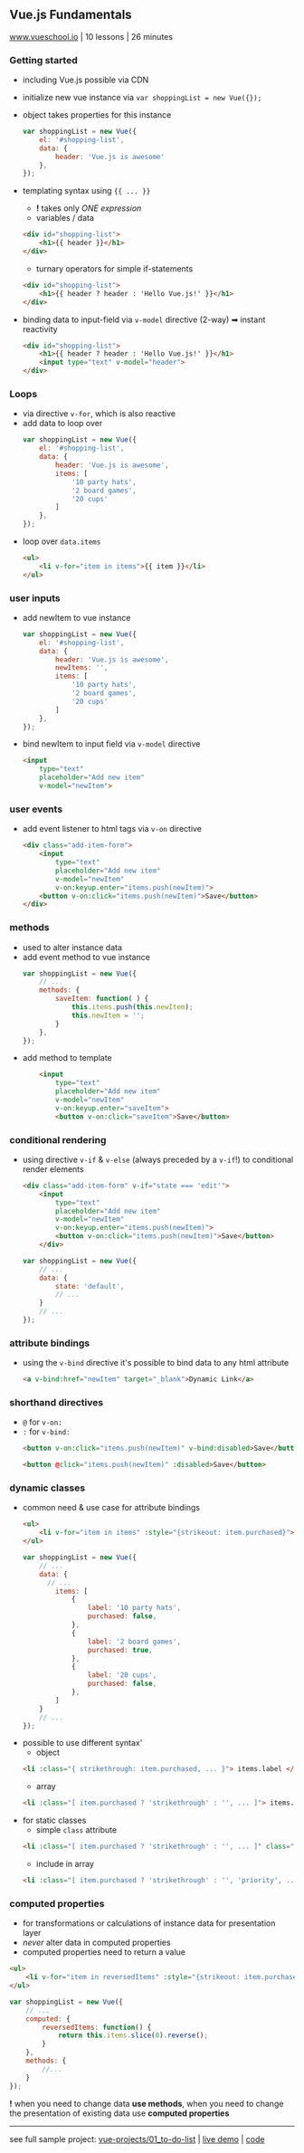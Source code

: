 ## Vue.js Fundamentals

www.vueschool.io | 10 lessons | 26 minutes

### Getting started

- including Vue.js possible via CDN
- initialize new vue instance via `var shoppingList = new Vue({});`
- object takes properties for this instance
	```javascript
	var shoppingList = new Vue({
		el: '#shopping-list',
		data: {
			header: 'Vue.js is awesome'
		},
	});
	```
- templating syntax using `{{ ... }}`
	- **!** takes only _ONE expression_
	- variables / data
	``` html
	<div id="shopping-list">
		<h1>{{ header }}</h1>
	</div>
	```
	- turnary operators for simple if-statements
	``` html
	<div id="shopping-list">
		<h1>{{ header ? header : 'Hello Vue.js!' }}</h1>
	</div>
	```

- binding data to input-field via `v-model` directive (2-way) ➡ instant reactivity
	```html
	<div id="shopping-list">
		<h1>{{ header ? header : 'Hello Vue.js!' }}</h1>
		<input type="text" v-model="header">
	</div>
	```
	
### Loops

- via directive `v-for`, which is also reactive
- add data to loop over
	```javascript
	var shoppingList = new Vue({
		el: '#shopping-list',
		data: {
			header: 'Vue.js is awesome',
			items: [
				'10 party hats',
				'2 board games',
				'20 cups'
			]
		},
	});
	```
- loop over `data.items`
	```html
	<ul>
		<li v-for="item in items">{{ item }}</li>
	</ul>
	```
	
### user inputs
	
- add newItem to vue instance
	```javascript
	var shoppingList = new Vue({
		el: '#shopping-list',
		data: {
			header: 'Vue.js is awesome',
			newItems: '',
			items: [
				'10 party hats',
				'2 board games',
				'20 cups'
			]
		},
	});
	```
- bind newItem to input field via `v-model` directive
	```html
	<input
		type="text"
		placeholder="Add new item"
		v-model="newItem">
	```
	
### user events
	
- add event listener to html tags via `v-on` directive
	```html
	<div class="add-item-form">
		<input
			type="text"
			placeholder="Add new item"
			v-model="newItem"
			v-on:keyup.enter="items.push(newItem)">
		<button v-on:click="items.push(newItem)">Save</button>
	</div>
	```
	
### methods
	
- used to alter instance data
- add event method to vue instance
	```javascript
	var shoppingList = new Vue({
		// ...
		methods: {
			saveItem: function( ) {
				this.items.push(this.newItem);
				this.newItem = '';
			}
		},
	});
	```
- add method to template
	```html
		<input
			type="text"
			placeholder="Add new item"
			v-model="newItem"
			v-on:keyup.enter="saveItem">
			<button v-on:click="saveItem">Save</button>
	```

### conditional rendering

- using directive `v-if` & `v-else` (always preceded by a `v-if`!) to conditional render elements
	```html
	<div class="add-item-form" v-if="state === 'edit'">
		<input
			type="text"
			placeholder="Add new item"
			v-model="newItem"
			v-on:keyup.enter="items.push(newItem)">
			<button v-on:click="items.push(newItem)">Save</button>
		</div>
	```
	```javascript
	var shoppingList = new Vue({
		// ...
		data: {
			state: 'default',
			// ...
		}
		// ...
	});
	```

### attribute bindings

- using the `v-bind` directive it's possible to bind data to any html attribute
	```html
	<a v-bind:href="newItem" target="_blank">Dynamic Link</a>
	```

### shorthand directives

- `@` for `v-on:`
- `:` for `v-bind:`
	```html
	<button v-on:click="items.push(newItem)" v-bind:disabled>Save</button>

	<button @click="items.push(newItem)" :disabled>Save</button>
	```

### dynamic classes

- common need & use case for attribute bindings
	```html
	<ul>
		<li v-for="item in items" :style="{strikeout: item.purchased}">{item.label}</li>
	</ul>
	```
	```javascript
	var shoppingList = new Vue({
		// ...
		data: {
		  // ...
			items: [
				{
					label: '10 party hats',
					purchased: false,
				},
				{
					label: '2 board games',
					purchased: true,
				},
				{
					label: '20 cups',
					purchased: false,
				},
			]
		}
		// ...
	});
	```
- possible to use different syntax'
	- object
	```html
	<li :class="{ strikethrough: item.purchased, ... }"> items.label </li>
	```
	- array
	```html
	<li :class="[ item.purchased ? 'strikethrough' : '', ... ]"> items.label </li>
	```
- for static classes
	- simple `class` attribute
	```html
	<li :class="[ item.purchased ? 'strikethrough' : '', ... ]" class="priority"> items.label </li>
	```
	- include in array
	```html
	<li :class="[ item.purchased ? 'strikethrough' : '', 'priority', ... ]"> items.label </li>
	```
	
### computed properties

- for transformations or calculations of instance data for presentation layer
- _never_ alter data in computed properties
- computed properties need to return a value
```html
<ul>
	<li v-for="item in reversedItems" :style="{strikeout: item.purchased}">{item.label}</li>
</ul>
```
```javascript
var shoppingList = new Vue({
	// ...
	computed: {
		reversedItems: function() {
			return this.items.slice(0).reverse();
		}
	},
	methods: {
		//...
	}
});
```
**!** when you need to change data **use methods**, when you need to change the presentation of existing data use **computed properties**

---

see full sample project: [vue-projects/01_to-do-list](https://github.com/Miffili/vue-projects#01-to-do-list) | [live demo](https://www.klarafleischmann.de/vue-projects/01_to-do-list/) | [code](https://github.com/Miffili/vue-projects/tree/master/01_to-do-list)
